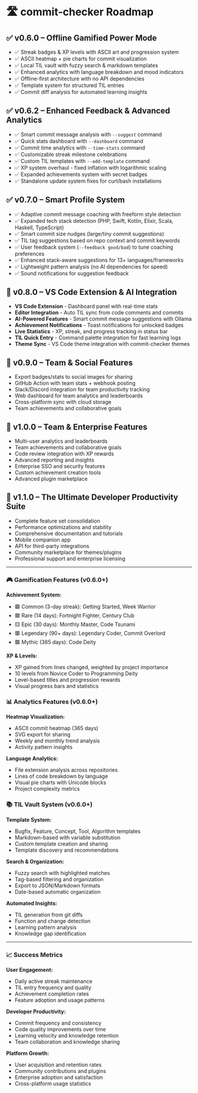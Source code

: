 # 🛣️ commit-checker Roadmap

## ✅ v0.6.0 – Offline Gamified Power Mode
- ✅ Streak badges & XP levels with ASCII art and progression system
- ✅ ASCII heatmap + pie charts for commit visualization 
- ✅ Local TIL vault with fuzzy search & markdown templates
- ✅ Enhanced analytics with language breakdown and mood indicators
- ✅ Offline-first architecture with no API dependencies
- ✅ Template system for structured TIL entries
- ✅ Commit diff analysis for automated learning insights

## ✅ v0.6.2 – Enhanced Feedback & Advanced Analytics
- ✅ Smart commit message analysis with `--suggest` command
- ✅ Quick stats dashboard with `--dashboard` command  
- ✅ Commit time analytics with `--time-stats` command
- ✅ Customizable streak milestone celebrations
- ✅ Custom TIL templates with `--add-template` command
- ✅ XP system overhaul - fixed inflation with logarithmic scaling
- ✅ Expanded achievements system with secret badges
- ✅ Standalone update system fixes for curl/bash installations

## ✅ v0.7.0 – Smart Profile System
- ✅ Adaptive commit message coaching with freeform style detection
- ✅ Expanded tech stack detection (PHP, Swift, Kotlin, Elixir, Scala, Haskell, TypeScript)
- ✅ Smart commit size nudges (large/tiny commit suggestions)
- ✅ TIL tag suggestions based on repo context and commit keywords
- ✅ User feedback system (`--feedback good/bad`) to tune coaching preferences
- ✅ Enhanced stack-aware suggestions for 13+ languages/frameworks
- ✅ Lightweight pattern analysis (no AI dependencies for speed)
- ✅ Sound notifications for suggestion feedback

## 🧪 v0.8.0 – VS Code Extension & AI Integration
- **VS Code Extension** - Dashboard panel with real-time stats
- **Editor Integration** - Auto TIL sync from code comments and commits  
- **AI-Powered Features** - Smart commit message suggestions with Ollama
- **Achievement Notifications** - Toast notifications for unlocked badges
- **Live Statistics** - XP, streak, and progress tracking in status bar
- **TIL Quick Entry** - Command palette integration for fast learning logs
- **Theme Sync** - VS Code theme integration with commit-checker themes

## 🧪 v0.9.0 – Team & Social Features
- Export badges/stats to social images for sharing
- GitHub Action with team stats + webhook posting
- Slack/Discord integration for team productivity tracking
- Web dashboard for team analytics and leaderboards
- Cross-platform sync with cloud storage
- Team achievements and collaborative goals

## 🚀 v1.0.0 – Team & Enterprise Features
- Multi-user analytics and leaderboards
- Team achievements and collaborative goals
- Code review integration with XP rewards
- Advanced reporting and insights
- Enterprise SSO and security features
- Custom achievement creation tools
- Advanced plugin marketplace

## 🎯 v1.1.0 – The Ultimate Developer Productivity Suite
- Complete feature set consolidation
- Performance optimizations and stability
- Comprehensive documentation and tutorials  
- Mobile companion app
- API for third-party integrations
- Community marketplace for themes/plugins
- Professional support and enterprise licensing

---

### 🎮 Gamification Features (v0.6.0+)

**Achievement System:**
- 🟩 Common (3-day streak): Getting Started, Week Warrior
- 🟦 Rare (14 days): Fortnight Fighter, Century Club  
- 🟨 Epic (30 days): Monthly Master, Code Tsunami
- 🟥 Legendary (90+ days): Legendary Coder, Commit Overlord
- 🟪 Mythic (365 days): Code Deity

**XP & Levels:**
- XP gained from lines changed, weighted by project importance
- 10 levels from Novice Coder to Programming Deity
- Level-based titles and progression rewards
- Visual progress bars and statistics

### 📊 Analytics Features (v0.6.0+)

**Heatmap Visualization:**
- ASCII commit heatmap (365 days)
- SVG export for sharing
- Weekly and monthly trend analysis
- Activity pattern insights

**Language Analytics:**
- File extension analysis across repositories
- Lines of code breakdown by language
- Visual pie charts with Unicode blocks
- Project complexity metrics

### 📚 TIL Vault System (v0.6.0+)

**Template System:**
- Bugfix, Feature, Concept, Tool, Algorithm templates
- Markdown-based with variable substitution
- Custom template creation and sharing
- Template discovery and recommendations

**Search & Organization:**
- Fuzzy search with highlighted matches
- Tag-based filtering and organization
- Export to JSON/Markdown formats
- Date-based automatic organization

**Automated Insights:**
- TIL generation from git diffs
- Function and change detection
- Learning pattern analysis
- Knowledge gap identification

---

### 📈 Success Metrics

**User Engagement:**
- Daily active streak maintenance
- TIL entry frequency and quality
- Achievement completion rates
- Feature adoption and usage patterns

**Developer Productivity:**
- Commit frequency and consistency
- Code quality improvements over time
- Learning velocity and knowledge retention
- Team collaboration and knowledge sharing

**Platform Growth:**
- User acquisition and retention rates
- Community contributions and plugins
- Enterprise adoption and satisfaction
- Cross-platform usage statistics
